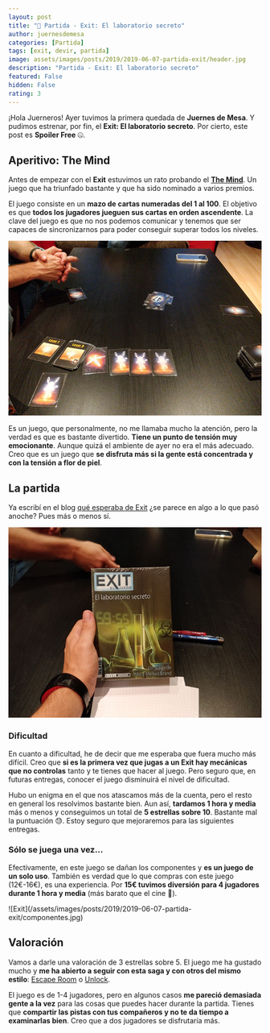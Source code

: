```yaml
---
layout: post
title: "🎲 Partida - Exit: El laboratorio secreto"
author: juernesdemesa
categories: [Partida]
tags: [exit, devir, partida]
image: assets/images/posts/2019/2019-06-07-partida-exit/header.jpg
description: "Partida - Exit: El laboratorio secreto"
featured: False
hidden: False
rating: 3
---
```


¡Hola Juerneros! Ayer tuvimos la primera quedada de **Juernes de Mesa**. Y pudimos estrenar, por fin, el **Exit: El laboratorio secreto**. Por cierto, este post es **Spoiler Free** 🤐.

## Aperitivo: The Mind

Antes de empezar con el **Exit** estuvimos un rato probando el [**The Mind**](https://boardgamegeek.com/boardgame/244992/mind). Un juego que ha triunfado bastante y que ha sido nominado a varios premios.

El juego consiste en un **mazo de cartas numeradas del 1 al 100**. El objetivo es que **todos los jugadores jueguen sus cartas en orden ascendente**. La clave del juego es que no nos podemos comunicar y tenemos que ser capaces de sincronizarnos para poder conseguir superar todos los niveles.

![The mind](/assets/images/posts/2019/2019-06-07-partida-exit/the-mind.jpg)

Es un juego, que personalmente, no me llamaba mucho la atención, pero la verdad es que es bastante divertido. **Tiene un punto de tensión muy emocionante**. Aunque quizá el ambiente de ayer no era el más adecuado. Creo que es un juego que **se disfruta más si la gente está concentrada y con la tensión a flor de piel**.

## La partida

Ya escribí en el blog [qué esperaba de Exit](/conociendo-exit) ¿se parece en algo a lo que pasó anoche? Pues más o menos sí.

![Exit](/assets/images/posts/2019/2019-06-07-partida-exit/exit.jpg)

### Dificultad

En cuanto a dificultad, he de decir que me esperaba que fuera mucho más difícil. Creo que **si es la primera vez que jugas a un Exit hay mecánicas que no controlas** tanto y te tienes que hacer al juego. Pero seguro que, en futuras entregas, conocer el juego disminuirá el nivel de dificultad.

Hubo un enigma en el que nos atascamos más de la cuenta, pero el resto en general los resolvimos bastante bien. Aun así, **tardamos 1 hora y media** más o menos y conseguimos un total de **5 estrellas sobre 10**. Bastante mal la puntuación 😓. Estoy seguro que mejoraremos para las siguientes entregas.

### Sólo se juega una vez...

Efectivamente, en este juego se dañan los componentes y **es un juego de un solo uso**. También es verdad que lo que compras con este juego (12€-16€), es una experiencia. Por **15€ tuvimos diversión para 4 jugadores durante 1 hora y media** (más barato que el cine 🍿).

<span class="spoiler">
![Exit](/assets/images/posts/2019/2019-06-07-partida-exit/componentes.jpg)
</span>

## Valoración

Vamos a darle una valoración de 3 estrellas sobre 5. El juego me ha gustado mucho y **me ha abierto a seguir con esta saga y con otros del mismo estilo**: [Escape Room](https://boardgamegeek.com/boardgame/260000/escape-room-game-escape-rooms-ii) o [Unlock](https://boardgamegeek.com/boardgame/213460/unlock-escape-adventurese).

El juego es de 1-4 jugadores, pero en algunos casos **me pareció demasiada gente a la vez** para las cosas que puedes hacer durante la partida. Tienes que **compartir las pistas con tus compañeros y no te da tiempo a examinarlas bien**. Creo que a dos jugadores se disfrutaría más.
